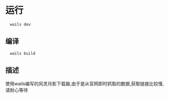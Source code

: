 # 运行

```plaintext
  wails dev
```

## 编译

```plaintext
  wails build
```

## 描述

使用wails编写的风灵月影下载器,由于是从官网即时抓取的数据,获取链接比较慢,请耐心等待
